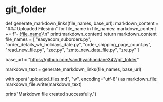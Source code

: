 # git_folder
def generate_markdown_links(file_names, base_url):
    markdown_content = "### Uploaded Files\n\n"
    for file_name in file_names:
        markdown_content += f"- [{file_name}]({base_url}/{file_name})\n"
        print(markdown_content)
    return markdown_content
file_names = [
    "easyecom_suborders.py",
    "order_details_wh_holidays_date.py",
    "order_shipping_page_count.py",
    "read_new_file.py",
    "zec.py",
    "zmto_new_data_file.py",
    "zre.py"
]

base_url = "https://github.com/sandhyachandane342/git_folder"

markdown_text = generate_markdown_links(file_names, base_url)

with open("uploaded_files.md", "w", encoding="utf-8") as markdown_file:
    markdown_file.write(markdown_text)

print("Markdown file created successfully.")
